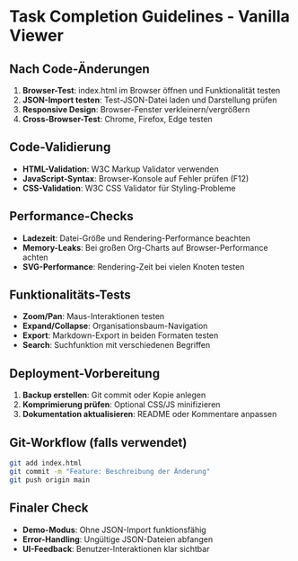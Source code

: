 # Task Completion Guidelines - Vanilla Viewer

## Nach Code-Änderungen
1. **Browser-Test**: index.html im Browser öffnen und Funktionalität testen
2. **JSON-Import testen**: Test-JSON-Datei laden und Darstellung prüfen
3. **Responsive Design**: Browser-Fenster verkleinern/vergrößern
4. **Cross-Browser-Test**: Chrome, Firefox, Edge testen

## Code-Validierung
- **HTML-Validation**: W3C Markup Validator verwenden
- **JavaScript-Syntax**: Browser-Konsole auf Fehler prüfen (F12)
- **CSS-Validation**: W3C CSS Validator für Styling-Probleme

## Performance-Checks
- **Ladezeit**: Datei-Größe und Rendering-Performance beachten
- **Memory-Leaks**: Bei großen Org-Charts auf Browser-Performance achten
- **SVG-Performance**: Rendering-Zeit bei vielen Knoten testen

## Funktionalitäts-Tests
- **Zoom/Pan**: Maus-Interaktionen testen
- **Expand/Collapse**: Organisationsbaum-Navigation
- **Export**: Markdown-Export in beiden Formaten testen
- **Search**: Suchfunktion mit verschiedenen Begriffen

## Deployment-Vorbereitung
1. **Backup erstellen**: Git commit oder Kopie anlegen
2. **Komprimierung prüfen**: Optional CSS/JS minifizieren
3. **Dokumentation aktualisieren**: README oder Kommentare anpassen

## Git-Workflow (falls verwendet)
```bash
git add index.html
git commit -m "Feature: Beschreibung der Änderung"
git push origin main
```

## Finaler Check
- **Demo-Modus**: Ohne JSON-Import funktionsfähig
- **Error-Handling**: Ungültige JSON-Dateien abfangen
- **UI-Feedback**: Benutzer-Interaktionen klar sichtbar